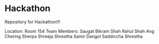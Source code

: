 # Hackathon
Repository for Hackathon!!!

Location: Room 154
Team Members: Saugat Bikram Shah
              Rahul Shah
              Ang Chering Sherpa
              Shreeja Shrestha
              Samir Dangol
              Saddiccha Shrestha
